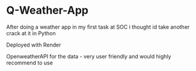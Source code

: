 # Q-Weather-App
After doing a weather app in my first task at SOC i thought id take another crack at it in Python

Deployed with Render

OpenweatherAPI for the data - very user friendly and would highly recommend to use
